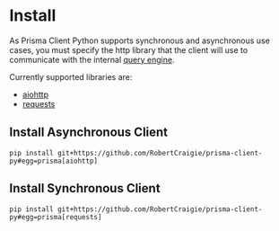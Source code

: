 # Install

As Prisma Client Python supports synchronous and asynchronous use cases, you must specify the http library that the client will use to communicate with the internal [query engine](https://www.prisma.io/docs/concepts/overview/under-the-hood#prisma-engines).

Currently supported libraries are:

* [aiohttp](https://github.com/aio-libs/aiohttp)
* [requests](https://github.com/psf/requests)

## Install Asynchronous Client

```shell script
pip install git+https://github.com/RobertCraigie/prisma-client-py#egg=prisma[aiohttp]
```

## Install Synchronous Client

```shell script
pip install git+https://github.com/RobertCraigie/prisma-client-py#egg=prisma[requests]
```
